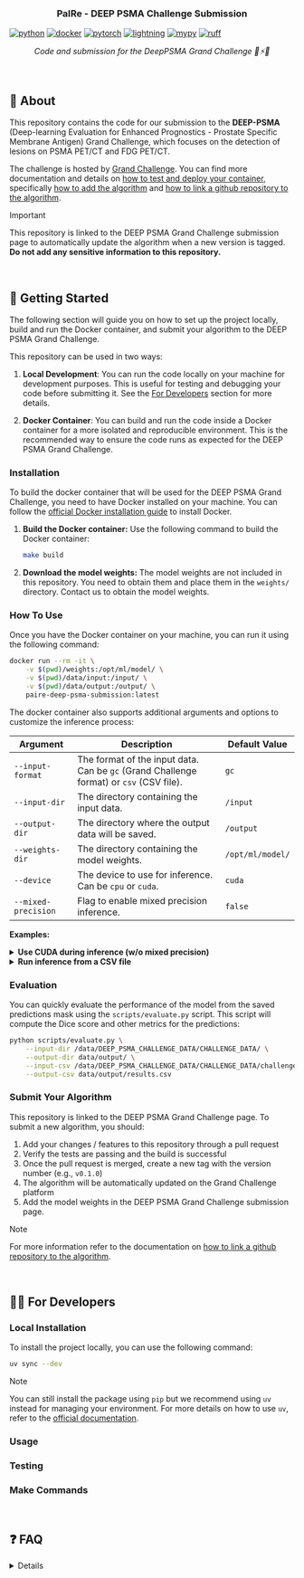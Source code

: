 <h3 align="center">PaIRe - DEEP PSMA Challenge Submission</h3>

[![python](https://img.shields.io/badge/python-3.11_%7C_3.12-red.svg?color=090422&labelColor=1E14B0&logo=python&logoColor=white)](https://www.python.org/)
[![docker](https://img.shields.io/badge/docker-build-red?color=090422&labelColor=1E14B0&logo=docker&logoColor=white)](https://www.docker.com/)
[![pytorch](https://img.shields.io/badge/pytorch-2.0+-red.svg?color=090422&labelColor=1E14B0&logo=pytorch&logoColor=white)](https://pytorch.org)
[![lightning](https://img.shields.io/badge/lightning-2.0+-792ee5?color=090422&labelColor=1E14B0&logo=lightning&logoColor=white)](https://pytorchlightning.ai/)
[![mypy](https://img.shields.io/badge/mypy-typing-red.svg?color=090422&labelColor=1E14B0&logo=python&logoColor=white)](https://mypy-lang.org)
[![ruff](https://img.shields.io/badge/ruff-linter-red.svg?color=090422&labelColor=1E14B0&logo=ruff&logoColor=white)](https://docs.astral.sh/ruff)

</div>

<p align="center">
  <i>
    Code and submission for the DeepPSMA Grand Challenge 🚀⚡🔥
  </i>
</p>

<br>

## 📌 About <a name="about" />

This repository contains the code for our submission to the **DEEP-PSMA** (Deep-learning Evaluation for Enhanced Prognostics - Prostate Specific Membrane Antigen) Grand Challenge, which focuses on the detection of lesions on PSMA PET/CT and FDG PET/CT.

The challenge is hosted by [Grand Challenge](https://deep-psma.grand-challenge.org/). You can find more documentation and details on [how to test and deploy your container](https://grand-challenge.org/documentation/test-and-deploy-your-container/), specifically [how to add the algorithm](https://grand-challenge.org/documentation/add-the-algorithm/) and [how to link a github repository to the algorithm](https://grand-challenge.org/documentation/linking-a-github-repository-to-your-algorithm/).

> [!IMPORTANT]
> This repository is linked to the DEEP PSMA Grand Challenge submission page to automatically update the algorithm when a new version is tagged. <br> **Do not add any sensitive information to this repository.**

<br>

## 🏁 Getting Started <a name="getting-started" />

The following section will guide you on how to set up the project locally, build and run the Docker container, and submit your algorithm to the DEEP PSMA Grand Challenge.

This repository can be used in two ways:

1. **Local Development**: You can run the code locally on your machine for development purposes. This is useful for testing and debugging your code before submitting it. See the [For Developers](#for-developers) section for more details.

2. **Docker Container**: You can build and run the code inside a Docker container for a more isolated and reproducible environment. This is the recommended way to ensure the code runs as expected for the DEEP PSMA Grand Challenge.

### Installation

To build the docker container that will be used for the DEEP PSMA Grand Challenge, you need to have Docker installed on your machine. You can follow the [official Docker installation guide](https://docs.docker.com/get-docker/) to install Docker.

1. **Build the Docker container:** Use the following command to build the Docker container:

   ```bash
   make build
   ```

2. **Download the model weights:** The model weights are not included in this repository. You need to obtain them and place them in the `weights/` directory. Contact us to obtain the model weights.

### How To Use

Once you have the Docker container on your machine, you can run it using the following command:

```bash
docker run --rm -it \
    -v $(pwd)/weights:/opt/ml/model/ \
    -v $(pwd)/data/input:/input/ \
    -v $(pwd)/data/output:/output/ \
    paire-deep-psma-submission:latest
```

The docker container also supports additional arguments and options to customize the inference process:

| Argument            | Description                                                                             | Default Value    |
| ------------------- | --------------------------------------------------------------------------------------- | ---------------- |
| `--input-format`    | The format of the input data. Can be `gc` (Grand Challenge format) or `csv` (CSV file). | `gc`             |
| `--input-dir`       | The directory containing the input data.                                                | `/input`         |
| `--output-dir`      | The directory where the output data will be saved.                                      | `/output`        |
| `--weights-dir`     | The directory containing the model weights.                                             | `/opt/ml/model/` |
| `--device`          | The device to use for inference. Can be `cpu` or `cuda`.                                | `cuda`           |
| `--mixed-precision` | Flag to enable mixed precision inference.                                               | `false`          |

**Examples:**

<details>
<summary><b>Use CUDA during inference (w/o mixed precision)</b></summary>

```bash
docker run --rm -it \
    -v $(pwd)/weights:/opt/ml/model/ \
    -v $(pwd)/data/input:/input/ \
    -v $(pwd)/data/output:/output/ \
    paire-deep-psma-submission:latest \
    --device cuda \
    --mixed-precision \
```

</details>

<details>
<summary><b>Run inference from a CSV file</b></summary>

To facilitate the benchmarking process, the docker container supports running inference from a CSV file containing all the inputs. The CSV file should have the following format:

```bash
docker run --rm -it \
    -v $(pwd)/weights/2025-06-18_16-13-12:/opt/ml/model/:ro \
    -v $(pwd)/data/input/interfo:/input/:ro \
    -v $(pwd)/data/output:/output/2025-06-18_16-13-12/ \
    paire-deep-psma-submission:0.1.0
```

<!-- #10 [stage-0 4/7] RUN pip list --format=columns | grep -E "(torch|cuda|nvidia)"
#10 0.658 torch                     2.6.0+cu126
#10 0.658 torchaudio                2.6.0+cu126
#10 0.658 torchelastic              0.2.2
#10 0.658 torchvision               0.21.0+cu126
#10 0.657 nvidia-cublas-cu12        12.6.4.1
#10 0.657 nvidia-cuda-cupti-cu12    12.6.80
#10 0.657 nvidia-cuda-nvrtc-cu12    12.6.77
#10 0.657 nvidia-cuda-runtime-cu12  12.6.77
#10 0.657 nvidia-cudnn-cu12         9.5.1.17
#10 0.657 nvidia-cufft-cu12         11.3.0.4
#10 0.657 nvidia-curand-cu12        10.3.7.77
#10 0.657 nvidia-cusolver-cu12      11.7.1.2
#10 0.657 nvidia-cusparse-cu12      12.5.4.2
#10 0.657 nvidia-cusparselt-cu12    0.6.3
#10 0.657 nvidia-nccl-cu12          2.21.5
#10 0.657 nvidia-nvjitlink-cu12     12.6.85
#10 0.657 nvidia-nvtx-cu12          12.6.77 -->

</details>

### Evaluation

You can quickly evaluate the performance of the model from the saved predictions mask using the `scripts/evaluate.py` script. This script will compute the Dice score and other metrics for the predictions:

```bash
python scripts/evaluate.py \
    --input-dir /data/DEEP_PSMA_CHALLENGE_DATA/CHALLENGE_DATA/ \
    --output-dir data/output/ \
    --input-csv /data/DEEP_PSMA_CHALLENGE_DATA/CHALLENGE_DATA/challenge_data.csv \
    --output-csv data/output/results.csv
```

### Submit Your Algorithm

This repository is linked to the DEEP PSMA Grand Challenge page. To submit a new algorithm, you should:

1. Add your changes / features to this repository through a pull request
2. Verify the tests are passing and the build is successful
3. Once the pull request is merged, create a new tag with the version number (e.g., `v0.1.0`)
4. The algorithm will be automatically updated on the Grand Challenge platform
5. Add the model weights in the DEEP PSMA Grand Challenge submission page.

> [!NOTE]
> For more information refer to the documentation on [how to link a github repository to the algorithm](https://grand-challenge.org/documentation/linking-a-github-repository-to-your-algorithm/).

<br>

## 🧑‍💻 For Developers <a name="for-developers" />

### Local Installation

To install the project locally, you can use the following command:

```bash
uv sync --dev
```

> [!NOTE]
> You can still install the package using `pip` but we recommend using `uv` instead for managing your environment. For more details on how to use `uv`, refer to the [official documentation](https://docs.astral.sh/uv/getting-started/).

### Usage

### Testing

### Make Commands

<br>

## ❓ FAQ <a name="faq" />

<details>
<summary><b>How to configure VSCode?</b></summary>

Add the following at the root of the repo, in `.vscode/settings.json`

```json
{
  "[markdown]": {
    "files.insertFinalNewline": true,
    "files.trimFinalNewlines": true
  },
  "[python]": {
    "editor.codeActionsOnSave": {
      "source.organizeImports": "explicit"
    },
    "editor.defaultFormatter": "charliermarsh.ruff"
  },
  "[toml]": {
    "editor.defaultFormatter": "tamasfe.even-better-toml"
  },
  "autoDocstring.docstringFormat": "google-notypes",
  "autoDocstring.guessTypes": true,
  "editor.defaultFormatter": "esbenp.prettier-vscode",
  "editor.formatOnSave": true,
  "editor.rulers": [120],
  "markdownlint.config": {
    "MD013": false,
    "MD028": false,
    "MD033": false,
    "MD041": false,
    "MD046": false,
    "default": true
  },
  "mypy.configFile": "./pyproject.toml",
  "mypy.dmypyExecutable": "${config:python.pythonPath}/bin/dmypy",
  "mypy.runUsingActiveInterpreter": true,
  "python.testing.pytestArgs": ["tests"],
  "python.testing.pytestEnabled": true,
  "python.testing.unittestEnabled": false,
  "ruff.configuration": "./pyproject.toml"
}
```

</details>
